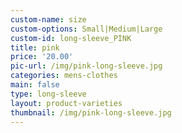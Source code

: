 ```yaml
---
custom-name: size
custom-options: Small|Medium|Large
custom-id: long-sleeve_PINK
title: pink
price: '20.00'
pic-url: /img/pink-long-sleeve.jpg
categories: mens-clothes
main: false
type: long-sleeve
layout: product-varieties
thumbnail: /img/pink-long-sleeve.jpg
---
```

